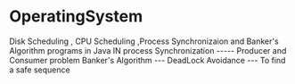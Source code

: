 # OperatingSystem
Disk Scheduling , CPU Scheduling ,Process Synchronizaion and Banker's Algorithm programs in Java
IN process Synchronization ----- Producer and Consumer problem
Banker's Algorithm --- DeadLock Avoidance --- To find a safe sequence
